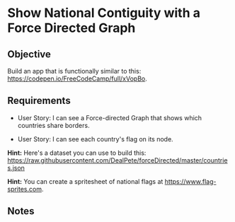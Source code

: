 # Show National Contiguity with a Force Directed Graph

## Objective

Build an app that is functionally similar to this: https://codepen.io/FreeCodeCamp/full/xVopBo.

## Requirements

* User Story: I can see a Force-directed Graph that shows which countries share borders.

* User Story: I can see each country's flag on its node.

**Hint:** Here's a dataset you can use to build this: https://raw.githubusercontent.com/DealPete/forceDirected/master/countries.json

**Hint:** You can create a spritesheet of national flags at https://www.flag-sprites.com.

## Notes